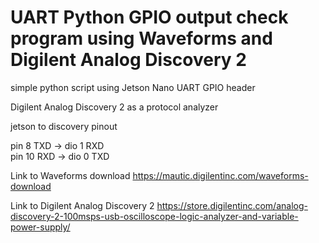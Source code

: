 # UART Python GPIO output check program using Waveforms and Digilent Analog Discovery 2

simple python script using Jetson Nano UART GPIO header

Digilent Analog Discovery 2 as a protocol analyzer 



jetson to discovery pinout

pin 8  TXD -> dio 1 RXD     
pin 10 RXD  ->  dio 0 TXD

Link to Waveforms download
https://mautic.digilentinc.com/waveforms-download

Link to Digilent Analog Discovery 2
https://store.digilentinc.com/analog-discovery-2-100msps-usb-oscilloscope-logic-analyzer-and-variable-power-supply/

